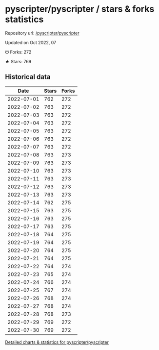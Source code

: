 # pyscripter/pyscripter / stars & forks statistics

Repository url: [/pyscripter/pyscripter](https://github.com/pyscripter/pyscripter)

Updated on Oct 2022, 07

☋ Forks: 272

★ Stars: 769

## Historical data
| Date | Stars | Forks |
|------|-------|-------|
| 2022-07-01 | 762 | 272 | 
| 2022-07-02 | 763 | 272 | 
| 2022-07-03 | 763 | 272 | 
| 2022-07-04 | 763 | 272 | 
| 2022-07-05 | 763 | 272 | 
| 2022-07-06 | 763 | 272 | 
| 2022-07-07 | 763 | 272 | 
| 2022-07-08 | 763 | 273 | 
| 2022-07-09 | 763 | 273 | 
| 2022-07-10 | 763 | 273 | 
| 2022-07-11 | 763 | 273 | 
| 2022-07-12 | 763 | 273 | 
| 2022-07-13 | 763 | 273 | 
| 2022-07-14 | 762 | 275 | 
| 2022-07-15 | 763 | 275 | 
| 2022-07-16 | 763 | 275 | 
| 2022-07-17 | 763 | 275 | 
| 2022-07-18 | 764 | 275 | 
| 2022-07-19 | 764 | 275 | 
| 2022-07-20 | 764 | 275 | 
| 2022-07-21 | 764 | 275 | 
| 2022-07-22 | 764 | 274 | 
| 2022-07-23 | 765 | 274 | 
| 2022-07-24 | 766 | 274 | 
| 2022-07-25 | 767 | 274 | 
| 2022-07-26 | 768 | 274 | 
| 2022-07-27 | 768 | 274 | 
| 2022-07-28 | 768 | 273 | 
| 2022-07-29 | 769 | 272 | 
| 2022-07-30 | 769 | 272 | 


[Detailed charts & statistics for pyscripter/pyscripter](https://reviewgithub.com/rep/pyscripter/pyscripter)
